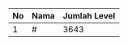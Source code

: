 | No | Nama            | Jumlah Level |
|----|-----------------|--------------|
| 1  | #    |    3643        |
